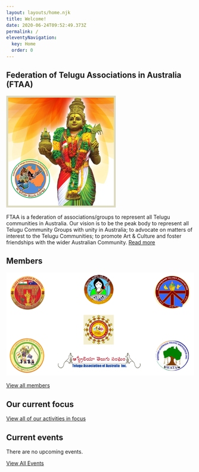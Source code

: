 ```yaml
---
layout: layouts/home.njk
title: Welcome!
date: 2020-06-24T09:52:49.373Z
permalink: /
eleventyNavigation:
  key: Home
  order: 0
---
```

## Federation of Telugu Associations in Australia (FTAA)

![Federation of Telugu Associations in Australia (FTAA) Logo](/static/img/welcome-img.png)

FTAA is a federation of associations/groups to represent all Telugu communities in Australia. Our vision is to be the peak body to represent all Telugu Community Groups with unity in Australia; to advocate on matters of interest to the Telugu Communities; to promote Art & Culture and foster friendships with the wider Australian Community. [Read more](/about/)



## Members

<a href="/posts/members/">![Members of Federation of Telugu Associations in Australia (FTAA)](/static/img/members.png)</a>

[View all members](/posts/members/)



## Our current focus

[View all of our activities in focus](/news/)



## Current events

There are no upcoming events.

[View All Events](/tags/events/)